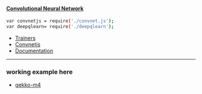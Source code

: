 #### [Convolutional Neural Network](https://en.wikipedia.org/wiki/Convolutional_neural_network)
```bash
var convnetjs = require('./convnet.js');
var deepqlearn= require('./deepqlearn');
```
* [Trainers](https://cs.stanford.edu/people/karpathy/convnetjs/demo/trainers.html)
* [Convnetjs](https://cs.stanford.edu/people/karpathy/convnetjs/)
* [Documentation](https://cs.stanford.edu/people/karpathy/convnetjs/docs.html)

---
### working example here
  * [gekko-m4](https://github.com/universalbit-dev/gekko-m4/blob/master/strategies/NNSTOCH.js)


  
